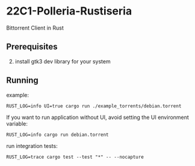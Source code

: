 # 22C1-Polleria-Rustiseria

Bittorrent Client in Rust

## Prerequisites

2. install gtk3 dev library for your system

## Running 

example:
```
RUST_LOG=info UI=true cargo run ./example_torrents/debian.torrent
```

If you want to run application without UI, avoid setting the UI environment variable:
```
RUST_LOG=info cargo run debian.torrent
```

run integration tests:
```
RUST_LOG=trace cargo test --test "*" -- --nocapture
```